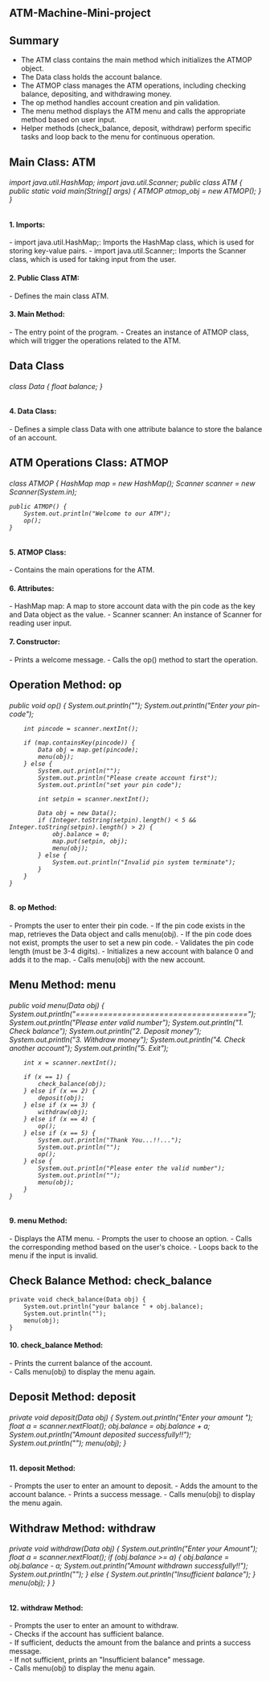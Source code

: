  ## ATM-Machine-Mini-project

<h2>Summary</h2>

- The ATM class contains the main method which initializes the ATMOP object.</br>
- The Data class holds the account balance.</br>
- The ATMOP class manages the ATM operations, including checking balance, depositing, and withdrawing money.</br>
- The op method handles account creation and pin validation.</br>
- The menu method displays the ATM menu and calls the appropriate method based on user input.</br>
- Helper methods (check_balance, deposit, withdraw) perform specific tasks and loop back to the menu for continuous operation.</br>

<h2>Main Class: ATM</h2> 

<h6>
import java.util.HashMap;
import java.util.Scanner;
public class ATM
{
    public static void main(String[] args) {
        ATMOP atmop_obj = new ATMOP();
    }
}
</h6>
<h4>1. Imports: </h4>
   - import java.util.HashMap;: Imports the HashMap class, which is used for storing key-value pairs.
   - import java.util.Scanner;: Imports the Scanner class, which is used for taking input from the user.

<h4>2. Public Class ATM:  </h4>
   - Defines the main class ATM.

<h4>3. Main Method: </h4>
   - The entry point of the program.
   - Creates an instance of ATMOP class, which will trigger the operations related to the ATM.

 <h2>Data Class</h2>

<h6>class Data 
       {
          float balance;
       }</h6>


<h4> 4. Data Class:</h4>
   - Defines a simple class Data with one attribute balance to store the balance of an account.<br>

<h2> ATM Operations Class: ATMOP </h2>
<h6>
class ATMOP {
    HashMap<Integer, Data> map = new HashMap<Integer, Data>();
    Scanner scanner = new Scanner(System.in);

    public ATMOP() {
        System.out.println("Welcome to our ATM");
        op();
    }
</h6>

<h4>5. ATMOP Class:</h4>
   - Contains the main operations for the ATM.

<h4>6. Attributes:</h4>
   - HashMap<Integer, Data> map: A map to store account data with the pin code as the key and Data object as the value.
   - Scanner scanner: An instance of Scanner for reading user input.

<h4>7. Constructor:</h4>
   - Prints a welcome message.
   - Calls the op() method to start the operation.

<h2> Operation Method: op</h2>
<h6>
    public void op() {
        System.out.println("");
        System.out.println("Enter your pin-code");

        int pincode = scanner.nextInt();

        if (map.containsKey(pincode)) {
            Data obj = map.get(pincode);
            menu(obj);
        } else {
            System.out.println("");
            System.out.println("Please create account first");
            System.out.println("set your pin code");

            int setpin = scanner.nextInt();

            Data obj = new Data();
            if (Integer.toString(setpin).length() < 5 && Integer.toString(setpin).length() > 2) {
                obj.balance = 0;
                map.put(setpin, obj);
                menu(obj);
            } else {
                System.out.println("Invalid pin system terminate");
            }
        }
    }
</h6>
<h4>8. op Method: </h4>
   - Prompts the user to enter their pin code.
   - If the pin code exists in the map, retrieves the Data object and calls menu(obj).
   - If the pin code does not exist, prompts the user to set a new pin code.
   - Validates the pin code length (must be 3-4 digits).
   - Initializes a new account with balance 0 and adds it to the map.
   - Calls menu(obj) with the new account.

<h2> Menu Method: menu</h2>
<h6>
    public void menu(Data obj) {
        System.out.println("=====================================");
        System.out.println("Please enter valid number");
        System.out.println("1. Check balance");
        System.out.println("2. Deposit money");
        System.out.println("3. Withdraw money");
        System.out.println("4. Check another account");
        System.out.println("5. Exit");

        int x = scanner.nextInt();

        if (x == 1) {
            check_balance(obj);
        } else if (x == 2) {
            deposit(obj);
        } else if (x == 3) {
            withdraw(obj);
        } else if (x == 4) {
            op();
        } else if (x == 5) {
            System.out.println("Thank You...!!...");
            System.out.println("");
            op();
        } else {
            System.out.println("Please enter the valid number");
            System.out.println("");
            menu(obj);
        }
    }
</h6>

<h4>9. menu Method:</h4>
   - Displays the ATM menu.
   - Prompts the user to choose an option.
   - Calls the corresponding method based on the user's choice.
   - Loops back to the menu if the input is invalid.

 <h2>Check Balance Method: check_balance</h2>

    private void check_balance(Data obj) {
        System.out.println("your balance " + obj.balance);
        System.out.println("");
        menu(obj);
    }


<h4>10. check_balance Method:</h4>
    - Prints the current balance of the account.<br>
    - Calls menu(obj) to display the menu again.<br>

  <h2> Deposit Method: deposit</h2>
<h6>
    private void deposit(Data obj) {
        System.out.println("Enter your amount ");
        float a = scanner.nextFloat();
        obj.balance = obj.balance + a;
        System.out.println("Amount deposited successfully!!");
        System.out.println("");
        menu(obj);
    }
</h6>

<h4>11. deposit Method: </h4>
    - Prompts the user to enter an amount to deposit.
    - Adds the amount to the account balance.
    - Prints a success message.
    - Calls menu(obj) to display the menu again.

<h2> Withdraw Method: withdraw</h2>
<h6>
    private void withdraw(Data obj) {
        System.out.println("Enter your Amount");
        float a = scanner.nextFloat();
        if (obj.balance >= a) {
            obj.balance = obj.balance - a;
            System.out.println("Amount withdrawn successfully!!");
            System.out.println("");
        } else {
            System.out.println("Insufficient balance");
        }
        menu(obj);
    }
}
</h6>

<h4>12. withdraw Method:</h4>
    - Prompts the user to enter an amount to withdraw.</br>
    - Checks if the account has sufficient balance.</br>
    - If sufficient, deducts the amount from the balance and prints a success message.</br>
    - If not sufficient, prints an "Insufficient balance" message.</br>
    - Calls menu(obj) to display the menu again.</br>

